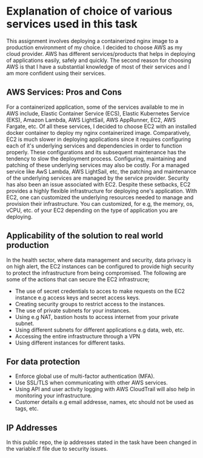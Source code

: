 
# Explanation of choice of various services used in this task

This assignment involves deploying a containerized nginx image to a production environment of my choice. I decided to choose AWS as my cloud provider. AWS has different services/products that helps in deploying of applications easily, safely and quickly. The second reason for choosing AWS is that I have a substantial knowledge of most of their services and I am more confident using their services.
## AWS Services: Pros and Cons
For a containerized application, some of the services available to me in AWS include, Elastic Container Service (ECS), Elastic Kubernetes Service (EKS), Amazon Lambda, AWS LightSail, AWS AppRunner, EC2, AWS Fargate, etc. Of all these services, I decided to choose EC2 with an installed docker container to deploy my nginx containerized image. Comparatively, EC2 is much slower in deploying applications since it requires configuring each of it's underlying services and dependencies in order to function properly. These configurations and its subsequent maintenance has the tendency to slow the deployment process. Configuring, maintaining and patching of these underlying services may also be costly. For a managed service like AwS Lambda, AWS LightSail, etc, the patching and maintenance of the underlying services are managed by the service provider. Security has also been an issue associated with EC2. Despite these setbacks, EC2 provides a highly flexible infrastructure for deploying one's application. With EC2, one can customized the underlying resources needed to manage and provision their infrastructure. You can customized, for e.g, the memory, os, vCPU, etc. of your EC2 depending on the type of application you are deploying. 

## Applicability of the solution to real world production

In the health sector, where data management and security, data privacy is on high alert, the EC2 instances can be configured to provide high security to protect the infrastructure from being compromised. The following are some of the actions that can secure the EC2 infrastrucre;

 - The use of secret credentials to acces to make requests on the EC2 instance e.g access keys and secret access keys.
 - Creating security groups to restrict access to the instances.
 - The use of private subnets for your instances.
 - Using e.g NAT, bastion hosts to access internet from your private subnet.
 - Using different subnets for different applications e.g data, web, etc.
 - Accessing the entire infrastructure through a VPN 
 - Using different instances for different tasks.
 
 ## For data protection
 - Enforce global use of multi-factor authentication (MFA).
 - Use SSL/TLS when communicating with other AWS services.
 - Using API and user activity logging with AWS CloudTrail will also help in monitoring your infrastructure.
 - Customer details e.g email addresse, names, etc should not be used as tags, etc.
 
 ## IP Addresses
 In this public repo, the ip addresses stated in the task have been changed in the variable.tf file due to security issues.
